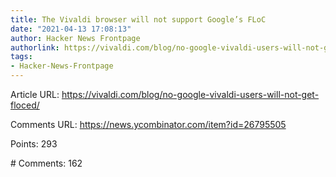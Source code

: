 ```yaml
---
title: The Vivaldi browser will not support Google’s FLoC
date: "2021-04-13 17:08:13"
author: Hacker News Frontpage
authorlink: https://vivaldi.com/blog/no-google-vivaldi-users-will-not-get-floced/
tags:
- Hacker-News-Frontpage
---
```


<p>Article URL: <a href="https://vivaldi.com/blog/no-google-vivaldi-users-will-not-get-floced/">https://vivaldi.com/blog/no-google-vivaldi-users-will-not-get-floced/</a></p>
<p>Comments URL: <a href="https://news.ycombinator.com/item?id=26795505">https://news.ycombinator.com/item?id=26795505</a></p>
<p>Points: 293</p>
<p># Comments: 162</p>
